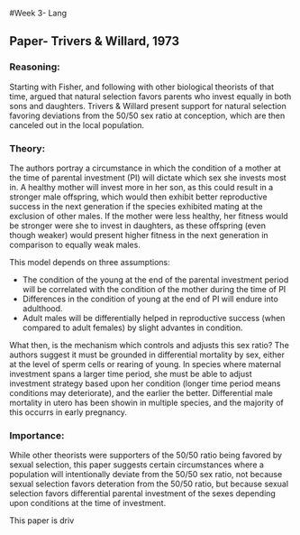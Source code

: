 #Week 3- Lang

## Paper- Trivers & Willard, 1973

### Reasoning:
Starting with Fisher, and following with other biological theorists of that time, argued that natural selection favors parents who invest equally in both sons and daughters.  Trivers & Willard present support for natural selection favoring deviations from the 50/50 sex ratio at conception, which are then canceled out in the local population. 

### Theory:
The authors portray a circumstance in which the condition of a mother at the time of parental investment (PI) will dictate which sex she invests most in.  A healthy mother will invest more in her son, as this could result in a stronger male offspring, which would then exhibit better reproductive success in the next generation if the species exhibited mating at the exclusion of other males.  If the mother were less healthy, her fitness would be stronger were she to invest in daughters, as these offspring (even though weaker) would present higher fitness in the next generation in comparison to equally weak males. 

This model depends on three assumptions:
	
- The condition of the young at the end of the parental investment period will be correlated with the condition of the mother during the time of PI
- Differences in the condition of young at the end of PI will endure into adulthood. 
- Adult males will be differentially helped in reproductive success (when compared to adult females) by slight advantes in condition. 

What then, is the mechanism which controls and adjusts this sex ratio?  The authors suggest it must be grounded in differential mortality by sex, either at the level of sperm cells or rearing of young. In species where maternal investment spans a larger time period, she must be able to adjust investment strategy based upon her condition (longer time period means conditions may deteriorate), and the earlier the better. Differential male mortality in utero has been showin in multiple species, and the majority of this occurrs in early pregnancy.  

### Importance:
While other theorists were supporters of the 50/50 ratio being favored by sexual selection, this paper suggests certain circumstances where a population will intentionally deviate from the 50/50 sex ratio, not because sexual selection favors deteration from the 50/50 ratio, but because sexual selection favors differential parental investment of the sexes depending upon conditions at the time of investment.  

This paper is driv
